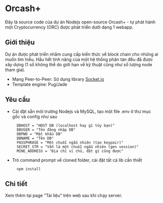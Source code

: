 # Orcash+
Đây là source code của dự án Nodejs open-source Orcash+ - tự phát hành một Cryptocurrency (ORC) được phát triển dưới dạng 1 webapp.

## Giới thiệu
Dự án được phát triển nhằm cung cấp kiến thức về block chain cho những ai muốn tìm hiểu. Hầu hết tính năng của một hệ thống phân tán đều đã được xây dựng (1 số không thể do giới hạn về kỹ thuật cũng như số lượng node tham gia).

- Mạng Peer-to-Peer: Sử dụng library [Socket.io](https://www.npmjs.com/package/socket.io)
- Template engine: Pug/Jade

## Yêu cầu
- Cài đặt sẵn môi trường Nodejs và MySQL, tạo một file .env ở thư mục gốc và config như sau

        DBHOST = "HOST DB (localhost hay gì tùy bạn)"
        DBUSER = "Tên đăng nhập DB"
        DBPWD = "Mật khẩu DB"
        DBNAME = "Tên DB"
        PASSPHRASE = "Một chuỗi ngẫu nhiên (tạo keypair)"
        SECRET_STR = "Vẫn là một chuỗi ngẫu nhiên (gen session)"
        MINE_ADDRESS = "Địa chỉ ví chủ, đặt gì cũng được"

- Trỏ command prompt về cloned folder, cài đặt tất cả lib cần thiết

        npm install
## Chi tiết
Xem thêm tại page "Tài liệu" trên web sau khi chạy server.